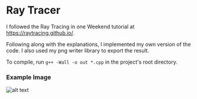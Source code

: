 # Ray Tracer

I followed the Ray Tracing in one Weekend tutorial at <https://raytracing.github.io/>.

Following along with the explanations, I implemented my own version of the code.
I also used my png writer library to export the result. 

To compile, run `g++ -Wall -o out *.cpp` in the project's root directory.

### Example Image
![alt text](https://github.com/suspicious-salmon/Ray-Tracing-in-One-Weekend/blob/master/cover_image.png?raw=true)
